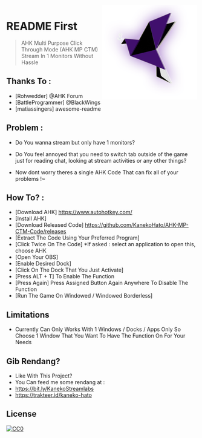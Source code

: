 <img src="pigeonpurpleneon.png" align="right" />

# README First 
> AHK Multi Purpose Click Through Mode (AHK MP CTM)
> Stream In 1 Monitors Without Hassle

## Thanks To :
- [Rohwedder] @AHK Forum
- [BattleProgrammer] @BlackWings
- [matiassingers] awesome-readme

## Problem : 
- Do You wanna stream but only have 1 monitors?
- Do You feel annoyed that you need to switch tab outside of the game just for reading chat, looking at stream activities or any other things?

- Now dont worry theres a single AHK Code That can fix all of your problems !~

## How To? :
- [Download AHK] https://www.autohotkey.com/
- [Install AHK]
- [Download Released Code] https://github.com/KanekoHato/AHK-MP-CTM-Code/releases
- [Extract The Code Using Your Preferred Program]
- [Click Twice On The Code] *If asked : select an application to open this, choose AHK
- [Open Your OBS]
- [Enable Desired Dock]
- [Click On The Dock That You Just Activate]
- [Press ALT + T] To Enable The Function
- [Press Again] Press Assigned Button Again Anywhere To Disable The Function
- [Run The Game On Windowed / Windowed Borderless]


## Limitations
- Currently Can Only Works With 1 Windows / Docks / Apps Only So Choose 1 Window That You Want To Have The Function On For Your Needs

## Gib Rendang?
- Like With This Project?
- You Can feed me some rendang at : 
- https://bit.ly/KanekoStreamlabs
- https://trakteer.id/kaneko-hato

## License

[![CC0](https://licensebuttons.net/l/by-sa/3.0/88x31.png)](https://creativecommons.org/licenses/by-sa/4.0/)
